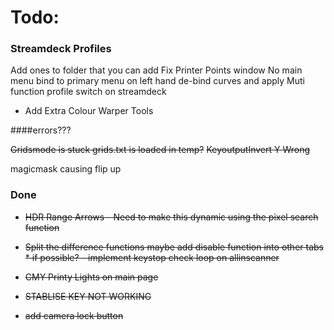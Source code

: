 # Todo:

### Streamdeck Profiles
Add ones to folder that you can add
Fix Printer Points window
    No main menu
    bind to primary menu on left hand
de-bind curves and apply Muti function profile switch on streamdeck


* Add Extra Colour Warper Tools



####errors???

~~Gridsmode is stuck grids.txt is loaded in temp?~~
~~KeyoutputInvert Y Wrong~~

magicmask causing flip up


### Done


* ~~HDR Range Arrows - Need to make this dynamic using the pixel search function~~

* ~~Split the difference functions maybe add disable function into other tabs * if possible? - implement keystop check loop on allinscanner~~
* ~~CMY Printy Lights on main page~~

* ~~STABLISE KEY NOT WORKING~~
* ~~add camera lock button~~